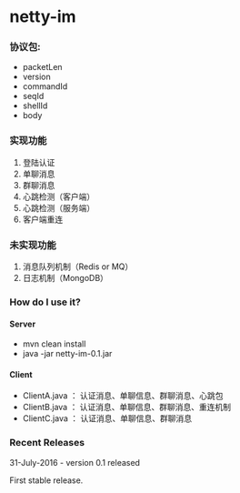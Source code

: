 # netty-im

###  协议包:
- packetLen
- version
- commandId
- seqId
- shellId
- body

### 实现功能

1. 登陆认证
2. 单聊消息
3. 群聊消息
4. 心跳检测（客户端）
5. 心跳检测（服务端）
6. 客户端重连

### 未实现功能

1. 消息队列机制（Redis or MQ）
2. 日志机制（MongoDB）

### How do I use it?
#### Server 

- mvn clean install
- java -jar netty-im-0.1.jar

#### Client

- ClientA.java ： 认证消息、单聊信息、群聊消息、心跳包
- ClientB.java ： 认证消息、单聊信息、群聊消息、重连机制
- ClientC.java ： 认证消息、单聊信息、群聊消息
    
### Recent Releases

31-July-2016 - version 0.1 released

First stable release.
